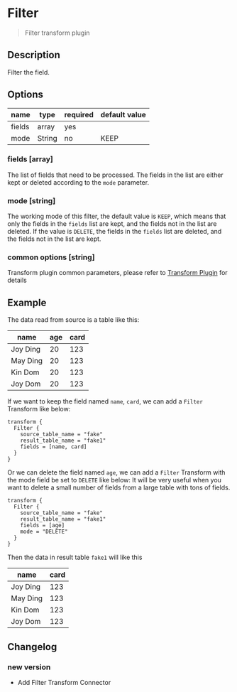 # Filter

> Filter transform plugin

## Description

Filter the field.

## Options

|  name  |  type  | required | default value |
|--------|--------|----------|---------------|
| fields | array  | yes      |               |
| mode   | String | no       | KEEP          |

### fields [array]

The list of fields that need to be processed. The fields in the list are either kept or deleted according to the `mode` parameter.

### mode [string]

The working mode of this filter, the default value is `KEEP`, which means that only the fields in the `fields` list are kept, and the fields not in the list are deleted. If the value is `DELETE`, the fields in the `fields` list are deleted, and the fields not in the list are kept.

### common options [string]

Transform plugin common parameters, please refer to [Transform Plugin](common-options.md) for details

## Example

The data read from source is a table like this:

|   name   | age | card |
|----------|-----|------|
| Joy Ding | 20  | 123  |
| May Ding | 20  | 123  |
| Kin Dom  | 20  | 123  |
| Joy Dom  | 20  | 123  |

If we want to keep the field named `name`, `card`, we can add a `Filter` Transform like below:

```
transform {
  Filter {
    source_table_name = "fake"
    result_table_name = "fake1"
    fields = [name, card]
  }
}
```

Or we can delete the field named `age`, we can add a `Filter` Transform with the mode field be set to `DELETE` like below:
It will be very useful when you want to delete a small number of fields from a large table with tons of fields.

```
transform {
  Filter {
    source_table_name = "fake"
    result_table_name = "fake1"
    fields = [age]
    mode = "DELETE"
  }
}
```

Then the data in result table `fake1` will like this

|   name   | card |
|----------|------|
| Joy Ding | 123  |
| May Ding | 123  |
| Kin Dom  | 123  |
| Joy Dom  | 123  |

## Changelog

### new version

- Add Filter Transform Connector

